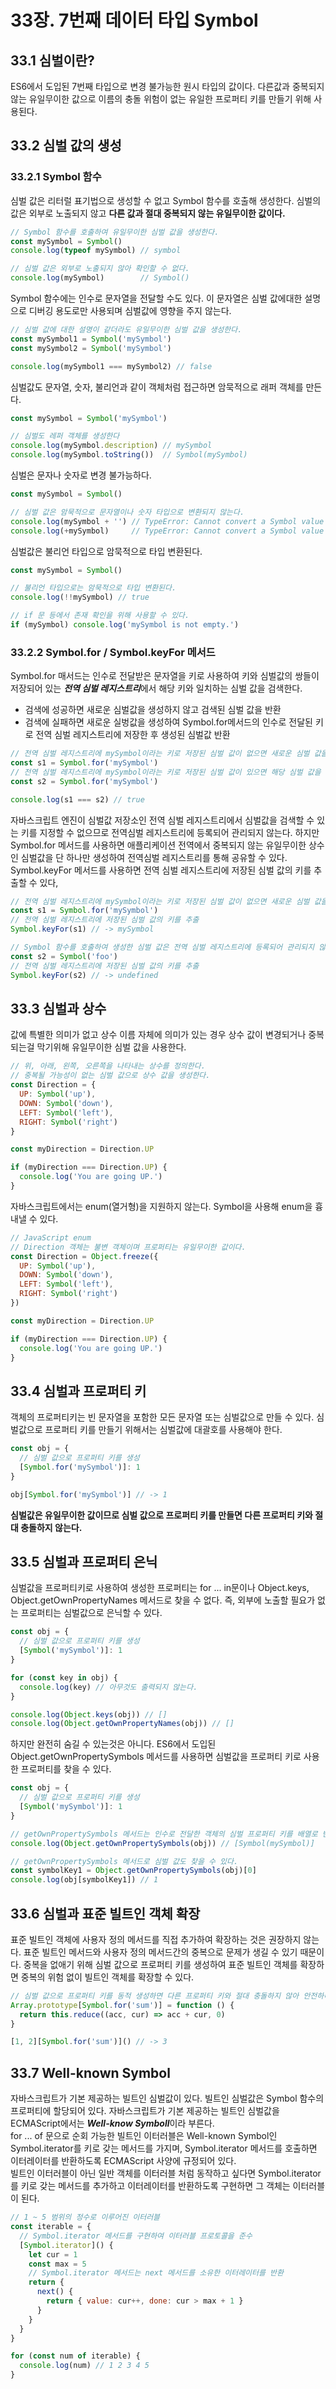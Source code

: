 # 33장. 7번째 데이터 타입 Symbol
## 33.1 심벌이란?
ES6에서 도입된 7번째 타입으로 변경 불가능한 원시 타입의 값이다. 다른값과 중복되지 않는 유일무이한 값으로 이름의 충돌 위험이 없는 유일한 프로퍼티 키를 만들기 위해 사용된다. 
## 33.2 심벌 값의 생성
### 33.2.1 Symbol 함수
심벌 값은 리터럴 표기법으로 생성할 수 없고 Symbol 함수를 호출해 생성한다. 심벌의 값은 외부로 노출되지 않고 **다른 값과 절대 중복되지 않는 유일무이한 값이다.**
```js
// Symbol 함수를 호출하여 유일무이한 심벌 값을 생성한다.
const mySymbol = Symbol()
console.log(typeof mySymbol) // symbol

// 심벌 값은 외부로 노출되지 않아 확인할 수 없다.
console.log(mySymbol)        // Symbol()
```
Symbol 함수에는 인수로 문자열을 전달할 수도 있다. 이 문자열은 심벌 값에대한 설명으로 디버깅 용도로만 사용되며 심벌값에 영향을 주지 않는다. 
```js
// 심벌 값에 대한 설명이 같더라도 유일무이한 심벌 값을 생성한다.
const mySymbol1 = Symbol('mySymbol')
const mySymbol2 = Symbol('mySymbol')

console.log(mySymbol1 === mySymbol2) // false
```
심벌값도 문자열, 숫자, 불리언과 같이 객체처럼 접근하면 암묵적으로 래퍼 객체를 만든다.
```js
const mySymbol = Symbol('mySymbol')

// 심벌도 레퍼 객체를 생성한다
console.log(mySymbol.description) // mySymbol
console.log(mySymbol.toString())  // Symbol(mySymbol)
```
심벌은 문자나 숫자로 변경 불가능하다.
```js
const mySymbol = Symbol()

// 심벌 값은 암묵적으로 문자열이나 숫자 타입으로 변환되지 않는다.
console.log(mySymbol + '') // TypeError: Cannot convert a Symbol value to a string
console.log(+mySymbol)     // TypeError: Cannot convert a Symbol value to a number
```
심벌값은 불리언 타입으로 암묵적으로 타입 변환된다.
```js
const mySymbol = Symbol()

// 불리언 타입으로는 암묵적으로 타입 변환된다.
console.log(!!mySymbol) // true

// if 문 등에서 존재 확인을 위해 사용할 수 있다.
if (mySymbol) console.log('mySymbol is not empty.')
```
### 33.2.2 Symbol.for / Symbol.keyFor 메서드
Symbol.for 매서드는 인수로 전달받은 문자열을 키로 사용하여 키와 심벌값의 쌍들이 저장되어 있는 ***전역 심벌 레지스트리***에서 해당 키와 일치하는 심벌 값을 검색한다.
- 검색에 성공하면 새로운 심벌값을 생성하지 않고 검색된 심벌 값을 반환
- 검색에 실패하면 새로운 실벙값을 생성하여 Symbol.for메서드의 인수로 전달된 키로 전역 심벌 레지스트리에 저장한 후 생성된 심벌값 반환
```js
// 전역 심벌 레지스트리에 mySymbol이라는 키로 저장된 심벌 값이 없으면 새로운 심벌 값을 생성
const s1 = Symbol.for('mySymbol')
// 전역 심벌 레지스트리에 mySymbol이라는 키로 저장된 심벌 값이 있으면 해당 심벌 값을 반환
const s2 = Symbol.for('mySymbol')

console.log(s1 === s2) // true
```
자바스크립트 엔진이 심벌값 저장소인 전역 심벌 레지스트리에서 심벌값을 검색할 수 있는 키를 지정할 수 없으므로 전역심벌 레지스트리에 등록되어 관리되지 않는다. 하지만 Symbol.for 메서드를 사용하면 애플리케이션 전역에서 중복되지 않는 유일무이한 상수인 심벌값을 단 하나만 생성하여 전역심벌 레지스트리를 통해 공유할 수 있다.   
Symbol.keyFor 메서드를 사용하면 전역 심벌 레지스트리에 저장된 심벌 값의 키를 추출할 수 있다,
```js
// 전역 심벌 레지스트리에 mySymbol이라는 키로 저장된 심벌 값이 없으면 새로운 심벌 값을 생성
const s1 = Symbol.for('mySymbol')
// 전역 심벌 레지스트리에 저장된 심벌 값의 키를 추출
Symbol.keyFor(s1) // -> mySymbol

// Symbol 함수를 호출하여 생성한 심벌 값은 전역 심벌 레지스트리에 등록되어 관리되지 않는다.
const s2 = Symbol('foo')
// 전역 심벌 레지스트리에 저장된 심벌 값의 키를 추출
Symbol.keyFor(s2) // -> undefined
```
## 33.3 심벌과 상수
값에 특별한 의미가 없고 상수 이름 자체에 의미가 있는 경우 상수 값이 변경되거나 중복되는걸 막기위해 유일무이한 심벌 값을 사용한다.
```js
// 위, 아래, 왼쪽, 오른쪽을 나타내는 상수를 정의한다.
// 중복될 가능성이 없는 심벌 값으로 상수 값을 생성한다.
const Direction = {
  UP: Symbol('up'),
  DOWN: Symbol('down'),
  LEFT: Symbol('left'),
  RIGHT: Symbol('right')
}

const myDirection = Direction.UP

if (myDirection === Direction.UP) {
  console.log('You are going UP.')
}
```
자바스크립트에서는 enum(열거형)을 지원하지 않는다. Symbol을 사용해 enum을 흉내낼 수 있다.
```js
// JavaScript enum
// Direction 객체는 불변 객체이며 프로퍼티는 유일무이한 값이다.
const Direction = Object.freeze({
  UP: Symbol('up'),
  DOWN: Symbol('down'),
  LEFT: Symbol('left'),
  RIGHT: Symbol('right')
})

const myDirection = Direction.UP

if (myDirection === Direction.UP) {
  console.log('You are going UP.')
}
```
## 33.4 심벌과 프로퍼티 키
객체의 프로퍼티키는 빈 문자열을 포함한 모든 문자열 또는 심벌값으로 만들 수 있다. 심벌값으로 프로퍼티 키를 만들기 위해서는 심벌값에 대괄호를 사용해야 한다. 
```js
const obj = {
  // 심벌 값으로 프로퍼티 키를 생성
  [Symbol.for('mySymbol')]: 1
}

obj[Symbol.for('mySymbol')] // -> 1
```
**심벌값은 유일무이한 값이므로 심벌 값으로 프로퍼티 키를 만들면 다른 프로퍼티 키와 절대 충돌하지 않는다.**
## 33.5 심벌과 프로퍼티 은닉
심벌값을 프로퍼티키로 사용하여 생성한 프로퍼티는 for ... in문이나 Object.keys, Object.getOwnPropertyNames 메서드로 찾을 수 없다. 즉, 외부에 노출할 필요가 없는 프로퍼티는 심벌값으로 은닉할 수 있다.
```js
const obj = {
  // 심벌 값으로 프로퍼티 키를 생성
  [Symbol('mySymbol')]: 1
}

for (const key in obj) {
  console.log(key) // 아무것도 출력되지 않는다.
}

console.log(Object.keys(obj)) // []
console.log(Object.getOwnPropertyNames(obj)) // []
```
하지만 완전히 숨길 수 있는것은 아니다. ES6에서 도입된 Object.getOwnPropertySymbols 메서드를 사용하면 심벌값을 프로퍼티 키로 사용한 프로퍼티를 찾을 수 있다.
```js
const obj = {
  // 심벌 값으로 프로퍼티 키를 생성
  [Symbol('mySymbol')]: 1
}

// getOwnPropertySymbols 메서드는 인수로 전달한 객체의 심벌 프로퍼티 키를 배열로 반환한다.
console.log(Object.getOwnPropertySymbols(obj)) // [Symbol(mySymbol)]

// getOwnPropertySymbols 메서드로 심벌 값도 찾을 수 있다.
const symbolKey1 = Object.getOwnPropertySymbols(obj)[0]
console.log(obj[symbolKey1]) // 1
```
## 33.6 심벌과 표준 빌트인 객체 확장
표준 빌트인 객체에 사용자 정의 메서드를 직접 추가하여 확장하는 것은 권장하지 않는다. 표준 빌트인 메서드와 사용자 정의 메서드간의 중복으로 문제가 생길 수 있기 때문이다. 중복을 없애기 위해 심벌 값으로 프로퍼티 키를 생성하여 표준 빌트인 객체를 확장하면 중복의 위험 없이 빌트인 객체를 확장할 수 있다.
```js
// 심벌 값으로 프로퍼티 키를 동적 생성하면 다른 프로퍼티 키와 절대 충돌하지 않아 안전하다.
Array.prototype[Symbol.for('sum')] = function () {
  return this.reduce((acc, cur) => acc + cur, 0)
}

[1, 2][Symbol.for('sum')]() // -> 3
```
## 33.7 Well-known Symbol
자바스크립트가 기본 제공하는 빌트인 심벌값이 있다. 빌트인 심벌값은 Symbol 함수의 프로퍼티에 할당되어 있다. 자바스크립트가 기본 제공하는 빌트인 심벌값을 ECMAScript에서는 ***Well-know Symboll***이라 부른다.   
for ... of 문으로 순회 가능한 빌트인 이터러블은 Well-known Symbol인 Symbol.iterator를 키로 갖는 메서드를 가지며, Symbol.iterator 메서드를 호출하면 이터레이터를 반환하도록 ECMAScript 사양에 규정되어 있다.   
빌트인 이터러블이 아닌 일반 객체를 이터러블 처럼 동작하고 싶다면 Symbol.iterator를 키로 갖는 메서드를 추가하고 이터레이터를 반환하도록 구현하면 그 객체는 이터러블이 된다.
```js
// 1 ~ 5 범위의 정수로 이루어진 이터러블
const iterable = {
  // Symbol.iterator 메서드를 구현하여 이터러블 프로토콜을 준수
  [Symbol.iterator]() {
    let cur = 1
    const max = 5
    // Symbol.iterator 메서드는 next 메서드를 소유한 이터레이터를 반환
    return {
      next() {
        return { value: cur++, done: cur > max + 1 }
      }
    }
  }
}

for (const num of iterable) {
  console.log(num) // 1 2 3 4 5
}
```